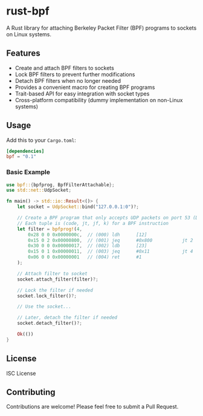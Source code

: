 # rust-bpf

A Rust library for attaching Berkeley Packet Filter (BPF) programs to sockets on Linux systems.

## Features

- Create and attach BPF filters to sockets
- Lock BPF filters to prevent further modifications
- Detach BPF filters when no longer needed
- Provides a convenient macro for creating BPF programs
- Trait-based API for easy integration with socket types
- Cross-platform compatibility (dummy implementation on non-Linux systems)

## Usage

Add this to your `Cargo.toml`:

```toml
[dependencies]
bpf = "0.1"
```

### Basic Example

```rust
use bpf::{bpfprog, BpfFilterAttachable};
use std::net::UdpSocket;

fn main() -> std::io::Result<()> {
    let socket = UdpSocket::bind("127.0.0.1:0")?;

    // Create a BPF program that only accepts UDP packets on port 53 (DNS)
    // Each tuple is (code, jt, jf, k) for a BPF instruction
    let filter = bpfprog!(4,
        0x28 0 0 0x0000000c,  // (000) ldh      [12]
        0x15 0 2 0x00000800,  // (001) jeq      #0x800           jt 2    jf 4
        0x30 0 0 0x00000017,  // (002) ldb      [23]
        0x15 0 1 0x00000011,  // (003) jeq      #0x11            jt 4    jf 5
        0x06 0 0 0x00000001   // (004) ret      #1
    );

    // Attach filter to socket
    socket.attach_filter(filter)?;

    // Lock the filter if needed
    socket.lock_filter()?;

    // Use the socket...

    // Later, detach the filter if needed
    socket.detach_filter()?;

    Ok(())
}
```

## License

ISC License

## Contributing

Contributions are welcome! Please feel free to submit a Pull Request.
